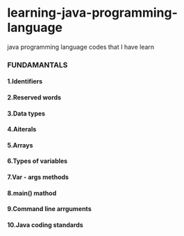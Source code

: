 # learning-java-programming-language
java programming language codes that I have learn 

### FUNDAMANTALS
#### 1.Identifiers
#### 2.Reserved words
#### 3.Data types
#### 4.Aiterals
#### 5.Arrays
#### 6.Types of variables
#### 7.Var - args methods
#### 8.main() mathod
#### 9.Command line arrguments
#### 10.Java coding standards
